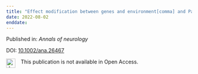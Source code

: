 ```yaml
---
title: "Effect modification between genes and environment[comma] and Parkinson's disease risk."
date: 2022-08-02
enddate:
---
```


Published in: *Annals of neurology*

DOI: [10.1002/ana.26467](https://doi.org/10.1002/ana.26467)

<img src="https://upload.wikimedia.org/wikipedia/commons/thumb/0/0e/Closed_Access_logo_transparent.svg/1200px-Closed_Access_logo_transparent.svg.png" alt="drawing" width="25" align="left"/> &nbsp;&nbsp;&nbsp;This publication is not available in Open Access.


